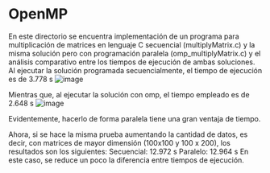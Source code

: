 # OpenMP
En este directorio se encuentra implementación de un programa para multiplicación de matrices en lenguaje C secuencial (multiplyMatrix.c) y la misma solución pero con programación paralela (omp_multiplyMatrix.c) y el análisis comparativo entre los tiempos de ejecución de ambas soluciones.
Al ejecutar la solución programada secuencialmente, el tiempo de ejecución es de  3.778 s
![image](https://github.com/Avillamizarv/IntroPP2190033/assets/108444542/c82631fa-5c0d-4ba4-bd35-633d33440ad4)

Mientras que, al ejecutar la solución con omp, el tiempo empleado es de 2.648 s
![image](https://github.com/Avillamizarv/IntroPP2190033/assets/108444542/504578a2-6565-466f-8a24-e26cfb85a9fb)


Evidentemente, hacerlo de forma paralela tiene una gran ventaja de tiempo.

Ahora, si se hace la misma prueba aumentando la cantidad de datos, es decir, con matrices de mayor dimensión (100x100 y 100 x 200), los resultados son los siguientes:
Secuencial:  12.972 s
Paralelo:   12.964 s
En este caso, se reduce un poco la diferencia entre tiempos de ejecución.
